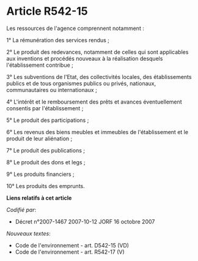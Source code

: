 # Article R542-15

Les ressources de l'agence comprennent notamment :

1° La rémunération des services rendus ;

2° Le produit des redevances, notamment de celles qui sont applicables aux inventions et procédés nouveaux à la réalisation
desquels l'établissement contribue ;

3° Les subventions de l'Etat, des collectivités locales, des établissements publics et de tous organismes publics ou privés,
nationaux, communautaires ou internationaux ;

4° L'intérêt et le remboursement des prêts et avances éventuellement consentis par l'établissement ;

5° Le produit des participations ;

6° Les revenus des biens meubles et immeubles de l'établissement et le produit de leur aliénation ;

7° Le produit des publications ;

8° Le produit des dons et legs ;

9° Les produits financiers ;

10° Les produits des emprunts.

**Liens relatifs à cet article**

_Codifié par_:

  - Décret n°2007-1467 2007-10-12 JORF 16 octobre 2007

_Nouveaux textes_:

  - Code de l'environnement - art. D542-15 (VD)
  - Code de l'environnement - art. R542-17 (V)
